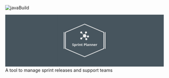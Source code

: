 ![javaBuild](https://github.com/Vilth83/sprint-planner/workflows/Java%20CI/badge.svg?push)

![sprintplanner-banner](https://github.com/Vilth83/sprint-planner/blob/master/project-resources/img/linkedin_banner_image_2.png)
A tool to manage sprint releases and support teams
